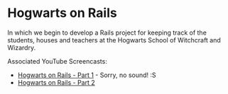 # Hogwarts on Rails

In which we begin to develop a Rails project for keeping track of the students, houses and teachers at the Hogwarts School of Witchcraft and Wizardry.

Associated YouTube Screencasts:

* [Hogwarts on Rails - Part 1](https://youtu.be/pU4eyGz2n4s) - Sorry, no sound! :S
* [Hogwarts on Rails - Part 2](https://youtu.be/FHMy4NUdXhY)
